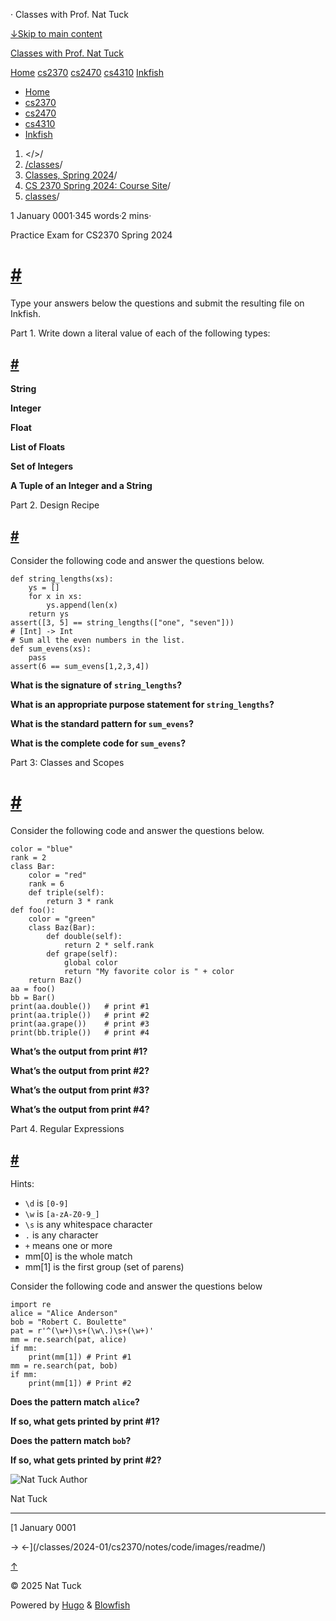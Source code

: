 




 · Classes with Prof. Nat Tuck




















[↓Skip to main content](#main-content)

[Classes with Prof. Nat Tuck](/)

[Home](/)
[cs2370](/classes/2025-01/cs2370/)
[cs2470](/classes/2025-01/cs2470/)
[cs4310](/classes/2025-01/cs4310/)
[Inkfish](https://inkfish.homework.quest/)









* [Home](/)
* [cs2370](/classes/2025-01/cs2370/)
* [cs2470](/classes/2025-01/cs2470/)
* [cs4310](/classes/2025-01/cs4310/)
* [Inkfish](https://inkfish.homework.quest/)





1. </>/
2. [/classes](/classes/)/
3. [Classes, Spring 2024](/classes/2024-01/)/
4. [CS 2370 Spring 2024: Course Site](/classes/2024-01/cs2370/)/
5. [classes](/classes/2024-01/cs2370/practice-exam/)/

1 January 0001·345 words·2 mins·





Practice Exam for CS2370 Spring 2024

[#](#practice-exam-for-cs2370-spring-2024)
================================================================================

Type your answers below the questions and submit the resulting file on
Inkfish.

Part 1. Write down a literal value of each of the following types:

[#](#part-1-write-down-a-literal-value-of-each-of-the-following-types)
------------------------------------------------------------------------------------------------------------------------------------------

**String**

**Integer**

**Float**

**List of Floats**

**Set of Integers**

**A Tuple of an Integer and a String**

Part 2. Design Recipe

[#](#part-2-design-recipe)
-------------------------------------------------

Consider the following code and answer the questions below.

```
def string_lengths(xs):
    ys = []
    for x in xs:
        ys.append(len(x)
    return ys
assert([3, 5] == string_lengths(["one", "seven"]))
# [Int] -> Int
# Sum all the even numbers in the list.
def sum_evens(xs):
    pass
assert(6 == sum_evens[1,2,3,4])

```

**What is the signature of `string_lengths`?**

**What is an appropriate purpose statement for `string_lengths`?**

**What is the standard pattern for `sum_evens`?**

**What is the complete code for `sum_evens`?**

Part 3: Classes and Scopes

[#](#part-3-classes-and-scopes)
===========================================================

Consider the following code and answer the questions below.

```
color = "blue"
rank = 2
class Bar:
    color = "red"
    rank = 6 
    def triple(self):
        return 3 * rank
def foo():
    color = "green"
    class Baz(Bar):
        def double(self):
            return 2 * self.rank
        def grape(self):
            global color
            return "My favorite color is " + color
    return Baz()
aa = foo()
bb = Bar()
print(aa.double())   # print #1
print(aa.triple())   # print #2
print(aa.grape())    # print #3
print(bb.triple())   # print #4

```

**What’s the output from print #1?**

**What’s the output from print #2?**

**What’s the output from print #3?**

**What’s the output from print #4?**

Part 4. Regular Expressions

[#](#part-4-regular-expressions)
-------------------------------------------------------------

Hints:

* `\d` is `[0-9]`
* `\w` is `[a-zA-Z0-9_]`
* `\s` is any whitespace character
* `.` is any character
* `+` means one or more
* mm[0] is the whole match
* mm[1] is the first group (set of parens)

Consider the following code and answer the questions below

```
import re
alice = "Alice Anderson"
bob = "Robert C. Boulette"
pat = r'^(\w+)\s+(\w\.)\s+(\w+)'
mm = re.search(pat, alice)
if mm:
    print(mm[1]) # Print #1
mm = re.search(pat, bob)
if mm:
    print(mm[1]) # Print #2

```

**Does the pattern match `alice`?**

**If so, what gets printed by print #1?**

**Does the pattern match `bob`?**

**If so, what gets printed by print #2?**


![Nat Tuck](/img/author_hu_995db18b97553af7.jpg)
Author

Nat Tuck











---


[1 January 0001


→
←](/classes/2024-01/cs2370/notes/code/images/readme/)





[↑](#the-top "Scroll to top")

©
2025
Nat Tuck

Powered by [Hugo](https://gohugo.io/) & [Blowfish](https://blowfish.page/)













